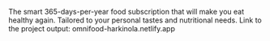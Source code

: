 The smart 365-days-per-year food subscription that will make you eat healthy again. Tailored to your personal tastes and nutritional needs.
Link to the project output: omnifood-harkinola.netlify.app
